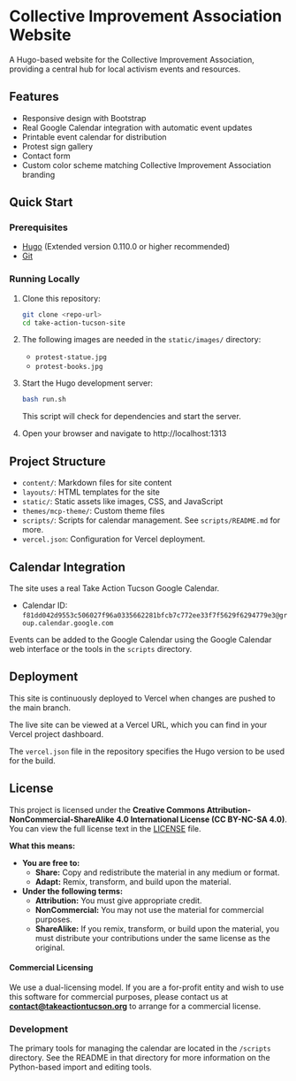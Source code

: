 # Collective Improvement Association Website

A Hugo-based website for the Collective Improvement Association, providing a central hub for local activism events and resources.

## Features

- Responsive design with Bootstrap
- Real Google Calendar integration with automatic event updates
- Printable event calendar for distribution
- Protest sign gallery
- Contact form
- Custom color scheme matching Collective Improvement Association branding

## Quick Start

### Prerequisites

- [Hugo](https://gohugo.io/getting-started/installing/) (Extended version 0.110.0 or higher recommended)
- [Git](https://git-scm.com/downloads)

### Running Locally

1. Clone this repository:
   ```bash
   git clone <repo-url>
   cd take-action-tucson-site
   ```

2. The following images are needed in the `static/images/` directory:
   - `protest-statue.jpg`
   - `protest-books.jpg`

3. Start the Hugo development server:
   ```bash
   bash run.sh
   ```
   This script will check for dependencies and start the server.

4. Open your browser and navigate to http://localhost:1313

## Project Structure

- `content/`: Markdown files for site content
- `layouts/`: HTML templates for the site
- `static/`: Static assets like images, CSS, and JavaScript
- `themes/mcp-theme/`: Custom theme files
- `scripts/`: Scripts for calendar management. See `scripts/README.md` for more.
- `vercel.json`: Configuration for Vercel deployment.

## Calendar Integration

The site uses a real Take Action Tucson Google Calendar.

- Calendar ID: `f81dd042d9553c506027f96a0335662281bfcb7c772ee33f7f5629f6294779e3@group.calendar.google.com`

Events can be added to the Google Calendar using the Google Calendar web interface or the tools in the `scripts` directory.

## Deployment

This site is continuously deployed to Vercel when changes are pushed to the main branch.

The live site can be viewed at a Vercel URL, which you can find in your Vercel project dashboard.

The `vercel.json` file in the repository specifies the Hugo version to be used for the build.

## License

This project is licensed under the **Creative Commons Attribution-NonCommercial-ShareAlike 4.0 International License (CC BY-NC-SA 4.0)**. You can view the full license text in the [LICENSE](LICENSE) file.

**What this means:**

*   **You are free to:**
    *   **Share:** Copy and redistribute the material in any medium or format.
    *   **Adapt:** Remix, transform, and build upon the material.
*   **Under the following terms:**
    *   **Attribution:** You must give appropriate credit.
    *   **NonCommercial:** You may not use the material for commercial purposes.
    *   **ShareAlike:** If you remix, transform, or build upon the material, you must distribute your contributions under the same license as the original.

#### Commercial Licensing

We use a dual-licensing model. If you are a for-profit entity and wish to use this software for commercial purposes, please contact us at **contact@takeactiontucson.org** to arrange for a commercial license.

### Development

The primary tools for managing the calendar are located in the `/scripts` directory. See the README in that directory for more information on the Python-based import and editing tools.
